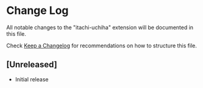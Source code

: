 # Change Log

All notable changes to the "itachi-uchiha" extension will be documented in this file.

Check [Keep a Changelog](http://keepachangelog.com/) for recommendations on how to structure this file.

## [Unreleased]

- Initial release
